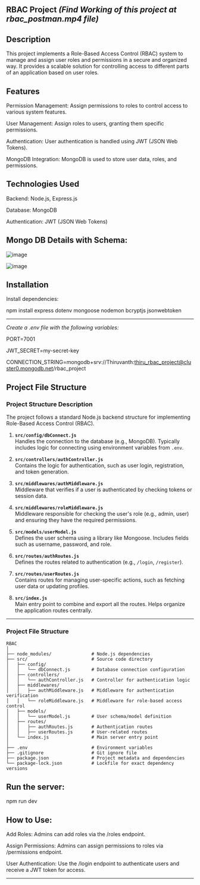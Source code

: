 RBAC Project _(Find Working of this project at rbac_postman.mp4 file)_
-----------------------------------------------------------------------------------------------------------------------------------------------------------
Description
-----------------------------------------------------------------------------------------------------------------------------------------------------------

This project implements a Role-Based Access Control (RBAC) system to manage and assign user roles and permissions in a secure and organized way. It provides a scalable solution for controlling access to different parts of an application based on user roles.


Features
-----------------------------------------------------------------------------------------------------------------------------------------------------------
Permission Management: Assign permissions to roles to control access to various system features.

User Management: Assign roles to users, granting them specific permissions.

Authentication: User authentication is handled using JWT (JSON Web Tokens).

MongoDB Integration: MongoDB is used to store user data, roles, and permissions.



Technologies Used
-----------------------------------------------------------------------------------------------------------------------------------------------------------
Backend: Node.js, Express.js

Database: MongoDB

Authentication: JWT (JSON Web Tokens)

Mongo DB Details with Schema:
-----------------------------------------------------------------------------------------------------------------------------------------------------------
![image](https://github.com/user-attachments/assets/4c294a80-b80c-4324-80eb-68208b084b37)

![image](https://github.com/user-attachments/assets/6f5896ec-35da-4789-9c9d-892ed7a33c43)



Installation
-----------------------------------------------------------------------------------------------------------------------------------------------------------
Install dependencies:

npm install express dotenv mongoose nodemon bcryptjs jsonwebtoken

-----------------------------------------------------------------------------------------------------------------------------------------------------------

*Create a .env file with the following variables:*

PORT=7001

JWT_SECRET=my-secret-key

CONNECTION_STRING=mongodb+srv://Thiruvanth:thiru_rbac_project@cluster0.mongodb.net/rbac_project


Project File Structure
-----------------------------------------------------------------------------------------------------------------------------------------------------------

### Project Structure Description

The project follows a standard Node.js backend structure for implementing Role-Based Access Control (RBAC).

1. **`src/config/dbConnect.js`**  
   Handles the connection to the database (e.g., MongoDB). Typically includes logic for connecting using environment variables from `.env`.

2. **`src/controllers/authController.js`**  
   Contains the logic for authentication, such as user login, registration, and token generation.

3. **`src/middlewares/authMiddleware.js`**  
   Middleware that verifies if a user is authenticated by checking tokens or session data.

4. **`src/middlewares/roleMiddleware.js`**  
   Middleware responsible for checking the user's role (e.g., admin, user) and ensuring they have the required permissions.

5. **`src/models/userModel.js`**  
   Defines the user schema using a library like Mongoose. Includes fields such as username, password, and role.

6. **`src/routes/authRoutes.js`**  
   Defines the routes related to authentication (e.g., `/login`, `/register`).

7. **`src/routes/userRoutes.js`**  
   Contains routes for managing user-specific actions, such as fetching user data or updating profiles.

8. **`src/index.js`**  
   Main entry point to combine and export all the routes. Helps organize the application routes centrally.

---

### Project File Structure

```
RBAC
│
├── node_modules/               # Node.js dependencies
├── src/                        # Source code directory
│   ├── config/                 
│   │   └── dbConnect.js        # Database connection configuration
│   ├── controllers/            
│   │   └── authController.js   # Controller for authentication logic
│   ├── middlewares/            
│   │   ├── authMiddleware.js   # Middleware for authentication verification
│   │   └── roleMiddleware.js   # Middleware for role-based access control
│   ├── models/                 
│   │   └── userModel.js        # User schema/model definition
│   ├── routes/                 
│   │   ├── authRoutes.js       # Authentication routes
│   │   ├── userRoutes.js       # User-related routes
│   └── index.js                # Main server entry point
│
├── .env                        # Environment variables
├── .gitignore                  # Git ignore file
├── package.json                # Project metadata and dependencies
└── package-lock.json           # Lockfile for exact dependency versions
```

Run the server:
-----------------------------------------------------------------------------------------------------------------------------------------------------------
npm run dev


How to Use:
-----------------------------------------------------------------------------------------------------------------------------------------------------------
Add Roles: Admins can add roles via the /roles endpoint.

Assign Permissions: Admins can assign permissions to roles via /permissions endpoint.

User Authentication: Use the /login endpoint to authenticate users and receive a JWT token for access.

-----------------------------------------------------------------------------------------------------------------------------------------------------------
